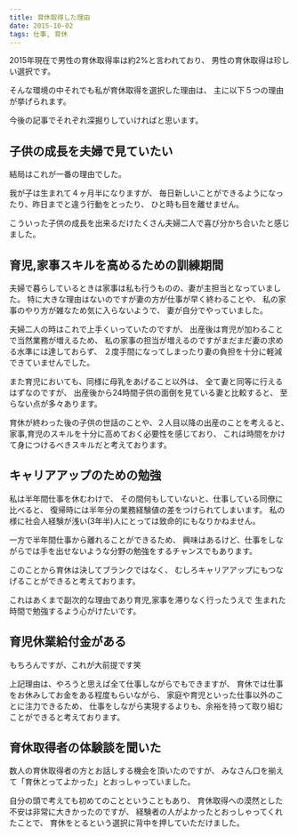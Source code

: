 ```yaml
---
title: 育休取得した理由
date: 2015-10-02
tags: 仕事, 育休
---
```


2015年現在で男性の育休取得率は約2%と言われており、
男性の育休取得は珍しい選択です。

そんな環境の中それでも私が育休取得を選択した理由は、
主に以下５つの理由が挙げられます。

今後の記事でそれぞれ深掘りしていければと思います。

## 子供の成長を夫婦で見ていたい

結局はこれが一番の理由でした。

我が子は生まれて４ヶ月半になりますが、
毎日新しいことができるようになったり、昨日までと違う行動をとったり、
ひと時も目を離せません。

こういった子供の成長を出来るだけたくさん夫婦二人で喜び分かち合いたと感じました。

## 育児,家事スキルを高めるための訓練期間

夫婦で暮らしているときは家事は私も行うものの、妻が主担当となっていました。
特に大きな理由はないのですが妻の方が仕事が早く終わることや、
私の家事のやり方が雑なため気に入らないようで、
妻が自分でやっていました。

夫婦二人の時はこれで上手くいっていたのですが、
出産後は育児が加わることで当然業務が増えるため、
私の家事の担当が増えるのですがまだまだ妻の求める水準には達しておらず、
２度手間になってしまったり妻の負担を十分に軽減できていませんでした。

また育児においても、同様に母乳をあげること以外は、
全て妻と同等に行えるはずなのですが、
出産後から24時間子供の面倒を見ている妻と比較すると、
至らない点が多々あります。

育休が終わった後の子供の世話のことや、２人目以降の出産のことを考えると、
家事,育児のスキルを十分に高めておく必要性を感じており、
これは時間をかけて身につけるべきスキルだと考えております。

## キャリアアップのための勉強

私は半年間仕事を休むわけで、
その間何もしていないと、仕事している同僚に比べると、
復帰時には半年分の業務経験値の差をつけられてしまいます。
私の様に社会人経験が浅い(3年半)人にとっては致命的にもなりかねません。

一方で半年間仕事から離れることができるため、
興味はあるけど、仕事をしながらでは手を出せないような分野の勉強をするチャンスでもあります。

このことから育休は決してブランクではなく、
むしろキャリアアップにもつなげることができると考えております。

これはあくまで副次的な理由であり育児,家事を滞りなく行ったうえで
生まれた時間で勉強するよう心がけたいです。

## 育児休業給付金がある

もちろんですが、これが大前提です笑

上記理由は、やろうと思えば全て仕事しながらでもできますが、
育休では仕事をお休みしてお金をある程度もらいながら、
家庭や育児といった仕事以外のことに注力できるため、
仕事をしながら実現するよりも、余裕を持って取り組むことができると考えております。


## 育休取得者の体験談を聞いた

数人の育休取得者の方とお話しする機会を頂いたのですが、
みなさん口を揃えて「育休とってよかった」とおっしゃっていました。

自分の頭で考えても初めてのことということもあり、
育休取得への漠然とした不安は非常に大きかったのですが、
経験者の人がよかったとおっしゃってくれたことで、
育休をとるという選択に背中を押していただけました。
